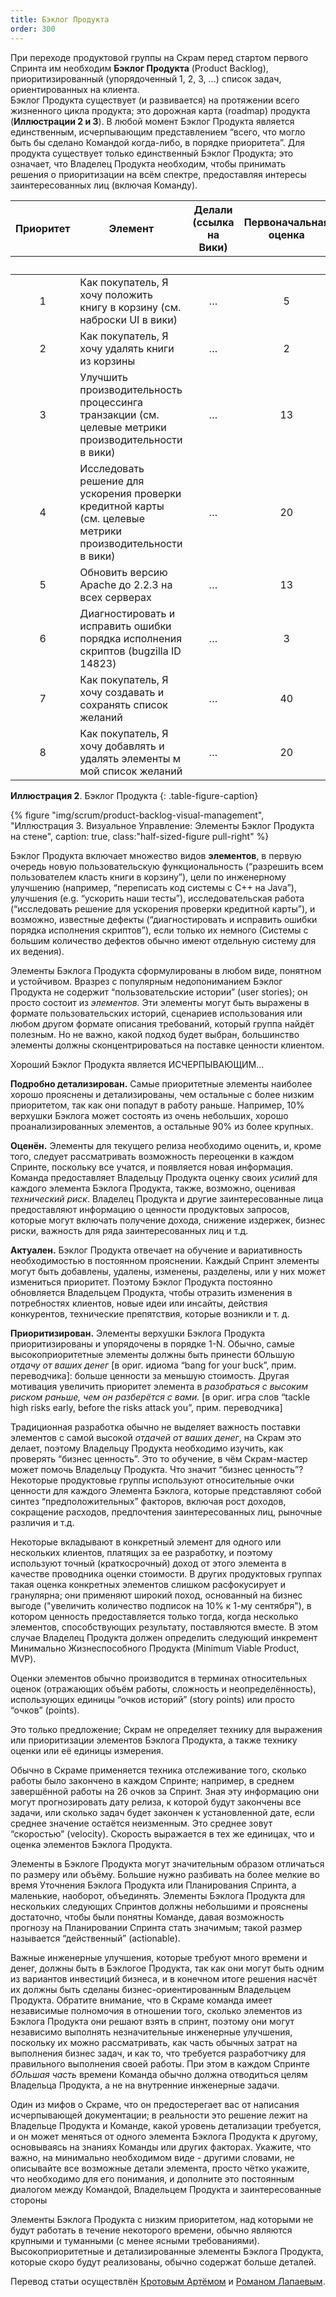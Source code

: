 ```yaml
---
title: Бэклог Продукта
order: 300
---
```


При переходе продуктовой группы на Скрам перед стартом первого Спринта им необходим **Бэклог Продукта** (Product Backlog), приоритизированный (упорядоченный 1, 2, 3, ...) список задач, ориентированных на клиента.  
Бэклог Продукта существует (и развивается) на протяжении всего жизненного цикла продукта; это дорожная карта (roadmap) продукта (**Иллюстрации 2 и 3**). В любой момент Бэклог Продукта является единственным, исчерпывающим представлением “всего, что могло быть бы сделано Командой когда-либо, в порядке приоритета”. Для продукта существует только единственный Бэклог Продукта; это означает, что Владелец Продукта необходим, чтобы принимать решения о приоритизации на всём спектре, предоставляя интересы заинтересованных лиц (включая Команду).

<table class="grid_table_with_header">
  <thead>
    <tr>
      <th style="text-align: center">Приоритет</th>
      <th style="text-align: center">Элемент</th>
      <th style="text-align: center">Делали (ссылка на Вики)</th>
      <th style="text-align: center">Первоначальная оценка</th>
      <th colspan="6" style="text-align: center">Оценка в Спринте</th>
    </tr>
    <tr>
      <th></th><th></th><th></th><th></th>
      <th style="text-align: center">1</th>
      <th style="text-align: center">2</th>
      <th style="text-align: center">3</th>
      <th style="text-align: center">4</th>
      <th style="text-align: center">5</th>
      <th style="text-align: center">6</th>
    </tr>
  </thead>
  <tbody>
    <tr>
      <td style="text-align: center">1</td>
      <td>Как покупатель, Я хочу положить книгу в корзину (см. наброски UI в вики)</td>
      <td style="text-align: center">…</td>
      <td style="text-align: center">5</td>
      <td></td><td></td><td></td><td></td><td></td><td></td>
    </tr>
    <tr>
      <td style="text-align: center">2</td>
      <td>Как покупатель, Я хочу удалять книги из корзины</td>
      <td style="text-align: center">…</td>
      <td style="text-align: center">2</td>
      <td></td><td></td><td></td><td></td><td></td><td></td>
    </tr>
    <tr>
      <td style="text-align: center">3</td>
      <td>Улучшить производительность процессинга транзакции (см. целевые метрики производительности в вики)</td>
      <td style="text-align: center">…</td>
      <td style="text-align: center">13</td>
      <td></td><td></td><td></td><td></td><td></td><td></td>
    </tr>
    <tr>
      <td style="text-align: center">4</td>
      <td>Исследовать решение для ускорения проверки кредитной карты (см. целевые метрики производительности в вики)</td>
      <td style="text-align: center">…</td>
      <td style="text-align: center">20</td>
      <td></td><td></td><td></td><td></td><td></td><td></td>
    </tr>
    <tr>
      <td style="text-align: center">5</td>
      <td>Обновить версию Apache до 2.2.3 на всех серверах</td>
      <td style="text-align: center">…</td>
      <td style="text-align: center">13</td>
      <td></td><td></td><td></td><td></td><td></td><td></td>
    </tr>
    <tr>
      <td style="text-align: center">6</td>
      <td>Диагностировать и исправить ошибки порядка исполнения скриптов (bugzilla ID 14823)</td>
      <td style="text-align: center">…</td>
      <td style="text-align: center">3</td>
      <td></td><td></td><td></td><td></td><td></td><td></td>
    </tr>
    <tr>
      <td style="text-align: center">7</td>
      <td>Как покупатель, Я хочу создавать и сохранять список желаний</td>
      <td style="text-align: center">…</td>
      <td style="text-align: center">40</td>
      <td></td><td></td><td></td><td></td><td></td><td></td>
    </tr>
    <tr>
      <td style="text-align: center">8</td>
      <td>Как покупатель, Я хочу добавлять и удалять элементы м мой список желаний</td>
      <td style="text-align: center">…</td>
      <td style="text-align: center">20</td>
      <td></td><td></td><td></td><td></td><td></td><td></td>
    </tr>
  </tbody>
</table>

**Иллюстрация 2**. Бэклог Продукта
{: .table-figure-caption}

<div>
  {% figure "img/scrum/product-backlog-visual-management", "Иллюстрация 3. Визуальное Управление: Элементы Бэклог Продукта на стене", caption: true,  class:"half-sized-figure pull-right" %}
</div>


Бэклог Продукта включает множество видов **элементов**, в первую очередь новую пользовательскую функциональность (“разрешить всем пользователем класть книги в корзину”), цели по инженерному улучшению (например, “переписать код системы с C++ на Java”), улучшения (e.g. “ускорить наши тесты”), исследовательская работа (“исследовать решение для ускорения проверки кредитной карты”), и возможно, известные дефекты (“диагностировать и исправить ошибки порядка исполнения скриптов”), если только их немного (Системы с большим количество дефектов обычно имеют отдельную систему для их ведения).

Элементы Бэклога Продукта сформулированы в любом виде, понятном и устойчивом. Вразрез с популярным недопониманием Бэклог Продукта не содержит “пользовательские истории” (user stories); он просто состоит из *элементов*. Эти элементы могут быть выражены в формате пользовательских историй, сценариев использования или любом другом формате описания требований, который группа найдёт полезным. Но не важно, какой подход будет выбран, большинство элементы должны сконцентрироваться на поставке ценности клиентом.

Хороший Бэклог Продукта является ИСЧЕРПЫВАЮЩИМ...

**Подробно детализирован.** Самые приоритетные элементы наиболее хорошо прояснены и детализированы, чем остальные с более низким приоритетом, так как они попадут в работу раньше. Например, 10% верхушки Бэклога может состоять из очень небольших, хорошо проанализированных элементов, а остальные 90% из более крупных.

**Оценён.** Элементы для текущего релиза необходимо оценить, и, кроме того, следует рассматривать возможность переоценки в каждом Спринте, поскольку все учатся, и появляется новая информация. Команда предоставляет Владельцу Продукта оценку своих *усилий* для каждого элемента Бэклога Продукта, также, возможно, оценивая *технический риск*. Владелец Продукта и другие заинтересованные лица предоставляют информацию о ценности продуктовых запросов, которые могут включать получение дохода, снижение издержек, бизнес риски, важность для ряда заинтересованных лиц и т.д.
 
**Актуален.** Бэклог Продукта отвечает на обучение и вариативность необходимостью в постоянном прояснении. Каждый Спринт элементы могут быть добавлены, удалены, изменены, разделены, или у них может измениться приоритет. Поэтому Бэклог Продукта постоянно обновляется Владельцем Продукта, чтобы отразить изменения в потребностях клиентов, новые идеи или инсайты, действия конкурентов, технические препятствия, которые возникли и т. д.
  
**Приоритизирован.** Элементы верхушки Бэклога Продукта приоритизированы и упорядочены в порядке 1-N. Обычно, самые высокоприоритетные элементы должны быть принести бОльшую *отдачу от ваших денег* [в ориг. идиома “bang for your buck”, прим. переводчика]: больше ценности за меньшую стоимость. Другая мотивация увеличить приоритет элемента в *разобраться с высоким риском раньше, чем он разберётся с вами.* [в ориг. игра слов “tackle high risks early, before the risks attack you”, прим. переводчика]

Традиционная разработка обычно не выделяет важность поставки элементов с самой высокой *отдачей от ваших денег*, на Скрам это делает, поэтому Владельцу Продукта необходимо изучить, как проверять “бизнес ценность”. Это то обучение, в чём Скрам-мастер может помочь Владельцу Продукта. Что значит “бизнес ценность”? Некоторые продуктовые группы используют относительные очки ценности для каждого Элемента Бэклога, которые представляют собой синтез “предположительных” факторов, включая рост доходов, сокращение расходов, предпочтения заинтересованных лиц, рыночные различия и т.д.
 
 Некоторые вкладывают в конкретный элемент для одного или нескольких клиентов, платящих за ее разработку, и поэтому используют точный (краткосрочный) доход от этого элемента в качестве проводника оценки стоимости. В других продуктовых группах такая оценка конкретных элементов слишком расфокусирует и гранулярна; они применяют широкий поход, основанный на бизнес выгоде ("увеличить количество подписок на 10% к 1-му сентября"), в котором ценность предоставляется только тогда, когда несколько элементов, способствующих результату, поставляются вместе. В этом случае Владелец Продукта должен определить следующий инкремент Минимально Жизнеспособного Продукта (Minimum Viable Product, MVP).
 
Оценки элементов обычно производится в терминах относительных оценок (отражающих объём работы, сложность и неопределённость), использующих единицы “очков историй” (story points) или просто “очков” (points).

Это только предложение; Скрам не определяет технику для выражения или приоритизации элементов Бэклога Продукта, а также технику оценки или её единицы измерения.

Обычно в Скраме применяется техника отслеживание того, сколько работы было закончено в каждом Спринте; например, в среднем завершённой работы на 26 очков за Спринт. Зная эту информацию они могут прогнозировать дату релиза, к которой будут закончены все задачи, или сколько задач будет закончен к установленной дате, если среднее значение остаётся неизменным. Это среднее зовут “скоростью” (velocity). Скорость выражается в тех же единицах, что и оценка элементов Бэклога Продукта.

Элементы в Бэклоге Продукта могут значительным образом отличаться по размеру или объёму. Большие нужно разбивать на более мелкие во время Уточнения Бэклога Продукта или Планирования Спринта, а маленькие, наоборот, объединять. Элементы Бэклога Продукта для нескольких следующих Спринтов должны небольшими и прояснены достаточно, чтобы были понятны Команде, давая возможность прогнозу на Планировании Спринта стать значимым; такой размер называется “действенный” (actionable).


Важные инженерные улучшения, которые требуют много времени и денег, должны быть в Бэклогое Продукта, так как они могут быть одним из вариантов инвестиций бизнеса, и в конечном итоге решения насчёт их должны быть сделаны бизнес-ориентированным Владельцем Продукта. Обратите внимание, что в Скраме команда имеет независимые полномочия в отношении того, сколько элементов из Бэклога Продукта они решают взять в спринт, поэтому они могут независимо выполнять незначительные инженерные улучшения, поскольку их можно рассматривать, как часть обычных затрат на выполнения бизнес задач, и как то, что требуется разработчику для правильного выполнения своей работы. При этом в каждом Спринте *бОльшая часть* времени Команда обычно должна отводиться целям Владельца Продукта, а не на внутренние инженерные задачи.

Один из мифов о Скраме, что он предостерегает вас от написания исчерпывающей документации; в реальности это решение лежит на Владельце Продукта и Команде, какой уровень детализации требуется, и он может меняться от одного элемента Бэклога Продукта к другому, основываясь на знаниях Команды или других факторах. Укажите, что важно, на минимально необходимом виде - другими словами, не описывайте все возможные детали элемента, просто чётко укажите, что необходимо для его понимания, и дополните это постоянным диалогом между Командой, Владельцем Продукта и заинтересованные стороны

Элементы Бэклога Продукта с низким приоритетом, над которыми не будут работать в течение некоторого времени, обычно являются крупными и туманными (с менее ясными требованиями). Высокоприоритетные и детализированные элементы Бэклога Продукта, которые скоро будут реализованы, обычно содержат больше деталей.

Перевод статьи осуществлён [Кротовым Артёмом](https://www.facebook.com/artem.v.krotov) и [Романом Лапаевым](https://www.linkedin.com/in/romanlapaev).
